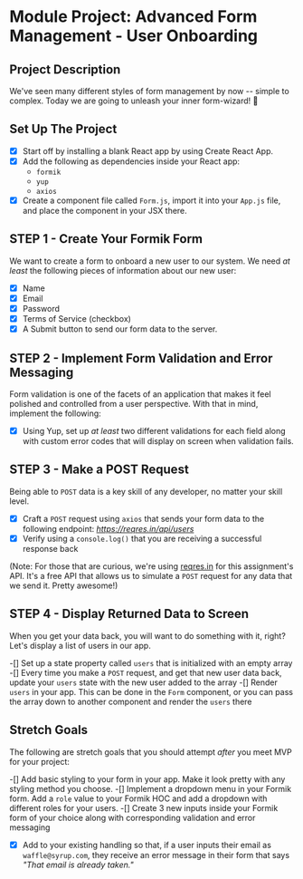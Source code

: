 # Module Project: Advanced Form Management - User Onboarding
## Project Description

We've seen many different styles of form management by now -- simple to complex. Today we are going to unleash your inner form-wizard! 🧙

## Set Up The Project

- [x] Start off by installing a blank React app by using Create React App.
- [x] Add the following as dependencies inside your React app:
  - `formik`
  - `yup`
  - `axios`
- [x] Create a component file called `Form.js`, import it into your `App.js` file, and place the component in your JSX there.

## STEP 1 - Create Your Formik Form

We want to create a form to onboard a new user to our system. We need _at least_ the following pieces of information about our new user:

-[x] Name
-[x] Email
-[x] Password
-[x] Terms of Service (checkbox)
-[x] A Submit button to send our form data to the server.

## STEP 2 - Implement Form Validation and Error Messaging

Form validation is one of the facets of an application that makes it feel polished and controlled from a user perspective. With that in mind, implement the following:

-[x] Using Yup, set up _at least_ two different validations for each field along with custom error codes that will display on screen when validation fails.

## STEP 3 - Make a POST Request

Being able to `POST` data is a key skill of any developer, no matter your skill level.

-[x] Craft a `POST` request using `axios` that sends your form data to the following endpoint: _https://reqres.in/api/users_
-[x] Verify using a `console.log()` that you are receiving a successful response back

(Note: For those that are curious, we're using [reqres.in](https://reqres.in/) for this assignment's API. It's a free API that allows us to simulate a `POST` request for any data that we send it. Pretty awesome!)

## STEP 4 - Display Returned Data to Screen

When you get your data back, you will want to do something with it, right? Let's display a list of users in our app.

-[] Set up a state property called `users` that is initialized with an empty array
-[] Every time you make a `POST` request, and get that new user data back, update your `users` state with the new user added to the array
-[] Render `users` in your app. This can be done in the `Form` component, or you can pass the array down to another component and render the `users` there

## Stretch Goals

The following are stretch goals that you should attempt _after_ you meet MVP for your project:

-[] Add basic styling to your form in your app. Make it look pretty with any styling method you choose.
-[] Implement a dropdown menu in your Formik form. Add a `role` value to your Formik HOC and add a dropdown with different roles for your users.
-[] Create 3 new inputs inside your Formik form of your choice along with corresponding validation and error messaging
-[x] Add to your existing handling so that, if a user inputs their email as `waffle@syrup.com`, they receive an error message in their form that says _"That email is already taken."_
